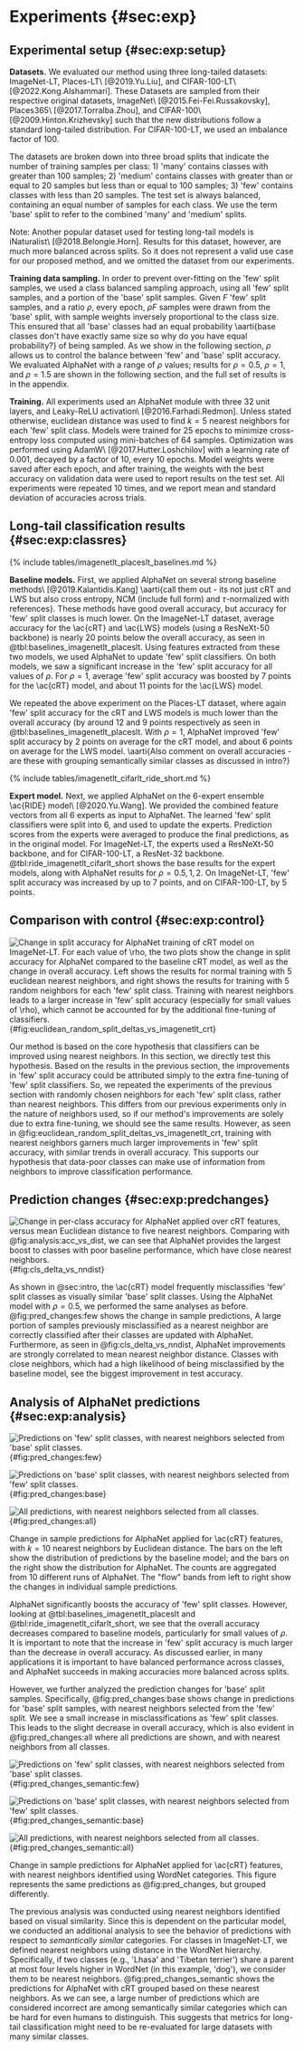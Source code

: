 # Experiments {#sec:exp}

## Experimental setup {#sec:exp:setup}

**Datasets.** We evaluated our method using three long-tailed datasets:
ImageNet-LT, Places-LT\ [@2019.Yu.Liu], and CIFAR-100-LT\ [@2022.Kong.Alshammari].
These Datasets are sampled from their respective original datasets,
ImageNet\ [@2015.Fei-Fei.Russakovsky], Places365\ [@2017.Torralba.Zhou], and
CIFAR-100\ [@2009.Hinton.Krizhevsky] such that the new distributions follow a
standard long-tailed distribution. For CIFAR-100-LT, we used an imbalance
factor of 100.

The datasets are broken down into three broad splits that indicate the number
of training samples per class: 1) 'many' contains classes with greater than 100
samples; 2) 'medium' contains classes with greater than or equal to 20 samples
but less than or equal to 100 samples; 3) 'few' contains classes with less than
20 samples. The test set is always balanced, containing an equal number of
samples for each class. We use the term 'base' split to refer to the combined
'many' and 'medium' splits.

Note: Another popular dataset used for testing long-tail models is
iNaturalist\ [@2018.Belongie.Horn]. Results for this dataset, however, are much
more balanced across splits. So it does not represent a valid use case for our
proposed method, and we omitted the dataset from our experiments.

**Training data sampling.** In order to prevent over-fitting on the 'few' split
samples, we used a class balanced sampling approach, using all 'few' split
samples, and a portion of the 'base' split samples. Given $F$ 'few' split
samples, and a ratio $\rho$, every epoch, $\rho F$ samples were drawn from the
'base' split, with sample weights inversely proportional to the class size.
This ensured that all 'base' classes had an equal probability \aarti{base
classes don't have exactly same size so why do you have equal probability?} of
being sampled. As we show in the following section, $\rho$ allows us to control
the balance between 'few' and 'base' split accuracy. We evaluated AlphaNet with
a range of $\rho$ values; results for $\rho=0.5$, $\rho=1$, and $\rho=1.5$ are
shown in the following section, and the full set of results is in the appendix.

**Training.** All experiments used an AlphaNet module with three 32 unit
layers, and Leaky-ReLU activation\ [@2016.Farhadi.Redmon]. Unless stated
otherwise, euclidean distance was used to find $k=5$ nearest neighbors for each
'few' split class. Models were trained for 25 epochs to minimize cross-entropy
loss computed using mini-batches of 64 samples. Optimization was performed
using AdamW\ [@2017.Hutter.Loshchilov] with a learning rate of 0.001, decayed
by a factor of 10, every 10 epochs. Model weights were saved after each epoch,
and after training, the weights with the best accuracy on validation data were
used to report results on the test set. All experiments were repeated 10 times,
and we report mean and standard deviation of accuracies across trials.

## Long-tail classification results {#sec:exp:classres}

{% include tables/imagenetlt_placeslt_baselines.md %}

**Baseline models.** First, we applied AlphaNet on several strong baseline
methods\ [@2019.Kalantidis.Kang] \aarti{call them out - its not just cRT and
LWS but also cross entropy, NCM (include full form) and $\tau$-normalized with
references}. These methods have good overall accuracy, but accuracy for 'few'
split classes is much lower. On the ImageNet-LT dataset, average accuracy for
the \ac{cRT} and \ac{LWS} models (using a ResNeXt-50 backbone) is nearly 20
points below the overall accuracy, as seen in @tbl:baselines_imagenetlt_placeslt.
Using features extracted from these two models, we used AlphaNet to update
'few' split classifiers. On both models, we saw a significant increase in the
'few' split accuracy for all values of $\rho$. For $\rho = 1$, average 'few'
split accuracy was boosted by 7 points for the \ac{cRT} model, and about 11
points for the \ac{LWS} model.

We repeated the above experiment on the Places-LT dataset, where again 'few'
split accuracy for the cRT and LWS models is much lower than the overall
accuracy (by around 12 and 9 points respectively as seen in
@tbl:baselines_imagenetlt_placeslt. With $\rho = 1$, AlphaNet improved 'few'
split accuracy by 2 points on average for the cRT model, and about 6 points on
average for the LWS model. \aarti{Also comment on overall accuracies - are
these with grouping semantically similar classes as discussed in intro?}

{% include tables/imagenetlt_cifarlt_ride_short.md %}

**Expert model.** Next, we applied AlphaNet on the 6-expert ensemble \ac{RIDE}
model\ [@2020.Yu.Wang]. We provided the combined feature vectors from all 6
experts as input to AlphaNet. The learned 'few' split classifiers were split
into 6, and used to update the experts. Prediction scores from the experts were
averaged to produce the final predictions, as in the original model. For
ImageNet-LT, the experts used a ResNeXt-50 backbone, and for CIFAR-100-LT, a
ResNet-32 backbone. @tbl:ride_imagenetlt_cifarlt_short shows the base results
for the expert models, along with AlphaNet results for $\rho = 0.5, 1, 2$. On
ImageNet-LT, 'few' split accuracy was increased by up to 7 points, and on
CIFAR-100-LT, by 5 points.

## Comparison with control {#sec:exp:control}

![Change in split accuracy for AlphaNet training of cRT model on ImageNet-LT.
For each value of $\rho$, the two plots show the change in split accuracy for
AlphaNet compared to the baseline cRT model, as well as the change in overall
accuracy. Left shows the results for normal training with 5 euclidean nearest
neighbors, and right shows the results for training with 5 random neighbors for
each 'few' split class. Training with nearest neighbors leads to a larger
increase in 'few' split accuracy (especially for small values of $\rho$), which
cannot be accounted for by the additional fine-tuning of
classifiers.](figures/euclidean_random_split_deltas_vs_rho_imagenetlt_crt){#fig:euclidean_random_split_deltas_vs_imagenetlt_crt}

Our method is based on the core hypothesis that classifiers can be improved
using nearest neighbors. In this section, we directly test this hypothesis.
Based on the results in the previous section, the improvements in 'few' split
accuracy could be attributed simply to the extra fine-tuning of 'few' split
classifiers. So, we repeated the experiments of the previous section with
randomly chosen neighbors for each 'few' split class, rather than nearest
neighbors. This differs from our previous experiments only in the nature of
neighbors used, so if our method's improvements are solely due to extra
fine-tuning, we should see the same results. However, as seen in
@fig:euclidean_random_split_deltas_vs_imagenetlt_crt, training with nearest
neighbors garners much larger improvements in 'few' split accuracy, with
similar trends in overall accuracy. This supports our hypothesis that data-poor
classes can make use of information from neighbors to improve classification
performance.

## Prediction changes {#sec:exp:predchanges}

![Change in per-class accuracy for AlphaNet applied over cRT features, versus
mean Euclidean distance to five nearest neighbors. Comparing with
@fig:analysis:acc_vs_dist, we can see that AlphaNet provides the largest boost
to classes with poor baseline performance, which have close nearest
neighbors.](figures/cls_delta_vs_nndist_imagenetlt_crt_rho_05){#fig:cls_delta_vs_nndist}

As shown in @sec:intro, the \ac{cRT} model frequently misclassifies 'few' split
classes as visually similar 'base' split classes. Using the AlphaNet model with
$\rho=0.5$, we performed the same analyses as before. @fig:pred_changes:few
shows the change in sample predictions, A large portion of samples previously
misclassified as a nearest neighbor are correctly classified after their
classes are updated with AlphaNet. Furthermore, as seen in
@fig:cls_delta_vs_nndist, AlphaNet improvements are strongly correlated to mean
nearest neighbor distance. Classes with close neighbors, which had a high
likelihood of being misclassified by the baseline model, see the biggest
improvement in test accuracy.

## Analysis of AlphaNet predictions {#sec:exp:analysis}

<div id="fig:pred_changes">

![Predictions on 'few' split classes, with nearest neighbors selected from
'base' split
classes.](figures/pred_changes_imagenetlt_crt_rho_05_few){#fig:pred_changes:few}

![Predictions on 'base' split classes, with nearest neighbors selected from
'few' split
classes.](figures/pred_changes_imagenetlt_crt_rho_05_base){#fig:pred_changes:base}

![All predictions, with nearest neighbors selected from all
classes.](figures/pred_changes_imagenetlt_crt_rho_05_all){#fig:pred_changes:all}

Change in sample predictions for AlphaNet applied for \ac{cRT} features, with
$k=10$ nearest neighbors by Euclidean distance. The bars on the left show the
distribution of predictions by the baseline model; and the bars on the right
show the distribution for AlphaNet. The counts are aggregated from 10 different
runs of AlphaNet. The "flow" bands from left to right show the changes in
individual sample predictions.

</div>

AlphaNet significantly boosts the accuracy of 'few' split classes. However,
looking at @tbl:baselines_imagenetlt_placeslt and
@tbl:ride_imagenetlt_cifarlt_short, we see that the overall accuracy decreases
compared to baseline models, particularly for small values of $\rho$. It is
important to note that the increase in 'few' split accuracy is much larger than
the decrease in overall accuracy. As discussed earlier, in many applications it
is important to have balanced performance across classes, and AlphaNet succeeds
in making accuracies more balanced across splits.

However, we further analyzed the prediction changes for 'base' split samples.
Specifically, @fig:pred_changes:base shows change in predictions for 'base'
split samples, with nearest neighbors selected from the 'few' split. We see a
small increase in misclassifications as 'few' split classes. This leads to the
slight decrease in overall accuracy, which is also evident in
@fig:pred_changes:all where all predictions are shown, and with nearest
neighbors from all classes.

<div id="fig:pred_changes_semantic">

![Predictions on 'few' split classes, with nearest neighbors selected from
'base' split
classes.](figures/pred_changes_imagenetlt_crt_rho_05_semantic_few){#fig:pred_changes_semantic:few}

![Predictions on 'base' split classes, with nearest neighbors selected from
'few' split
classes.](figures/pred_changes_imagenetlt_crt_rho_05_semantic_base){#fig:pred_changes_semantic:base}

![All predictions, with nearest neighbors selected from all
classes.](figures/pred_changes_imagenetlt_crt_rho_05_semantic_all){#fig:pred_changes_semantic:all}

Change in sample predictions for AlphaNet applied for \ac{cRT} features,
with nearest neighbors identified using WordNet categories. This figure
represents the same predictions as @fig:pred_changes, but grouped
differently.

</div>

The previous analysis was conducted using nearest neighbors identified based on
visual similarity. Since this is dependent on the particular model, we
conducted an additional analysis to see the behavior of predictions with
respect to _semantically similar_ categories. For classes in ImageNet-LT, we
defined nearest neighbors using distance in the WordNet hierarchy.
Specifically, if two classes (e.g., 'Lhasa' and 'Tibetan terrier') share a
parent at most four levels higher in WordNet (in this example, 'dog'), we
consider them to be nearest neighbors. @fig:pred_changes_semantic shows the
predictions for AlphaNet with cRT grouped based on these nearest neighbors. As
we can see, a large number of predictions which are considered incorrect are
among semantically similar categories which can be hard for even humans to
distinguish. This suggests that metrics for long-tail classification might need
to be re-evaluated for large datasets with many similar classes.
